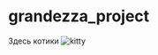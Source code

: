 # grandezza_project

Здесь котики
![kitty](https://news.harvard.edu/wp-content/uploads/2014/10/hello-kitty-wallpaper-37_605.jpg)
